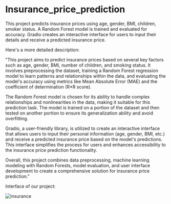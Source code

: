 # Insurance_price_prediction

This project predicts insurance prices using age, gender, BMI, children, smoker status. A Random Forest model is trained and evaluated for accuracy. Gradio creates an interactive interface for users to input their details and receive a predicted insurance price.

 Here's a more detailed description:

"This project aims to predict insurance prices based on several key factors such as age, gender, BMI, number of children, and smoking status. It involves preprocessing the dataset, training a Random Forest regression model to learn patterns and relationships within the data, and evaluating the model's accuracy using metrics like Mean Absolute Error (MAE) and the coefficient of determination (R*R score).

The Random Forest model is chosen for its ability to handle complex relationships and nonlinearities in the data, making it suitable for this prediction task. The model is trained on a portion of the dataset and then tested on another portion to ensure its generalization ability and avoid overfitting.

Gradio, a user-friendly library, is utilized to create an interactive interface that allows users to input their personal information (age, gender, BMI, etc.) and receive a predicted insurance price based on the model's predictions. This interface simplifies the process for users and enhances accessibility to the insurance price prediction functionality.

Overall, this project combines data preprocessing, machine learning modeling with Random Forests, model evaluation, and user interface development to create a comprehensive solution for insurance price prediction."

Interface of our project:


![insurance](https://github.com/rohitmourya20/Insurance_price_prediction/assets/170001383/bf2b6a32-8998-4264-be5e-314944cd52b2)

